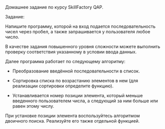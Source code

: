 Домашнее задание по курсу SkillFactory QAP.

Задание:

Напишите программу, которой на вход подается последовательность чисел через пробел, а также запрашивается у пользователя любое число.

В качестве задания повышенного уровня сложности можете выполнить проверку соответствия указанному в условии ввода данных.

Далее программа работает по следующему алгоритму:

- Преобразование введённой последовательности в список.

- Сортировка списка по возрастанию элементов в нем (для реализации сортировки определите функцию).

- Устанавливается номер позиции элемента, который меньше введенного пользователем числа, а следующий за ним больше или равен этому числу.

При установке позиции элемента воспользуйтесь алгоритмом двоичного поиска. Реализуйте его также отдельной функцией.

